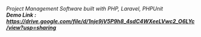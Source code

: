 *Project Management Software built with PHP, Laravel, PHPUnit* <br>
***Demo Link : https://drive.google.com/file/d/1nje9jV5P9h8_4sdC4WXeeLVwc2_O6LYc/view?usp=sharing***
